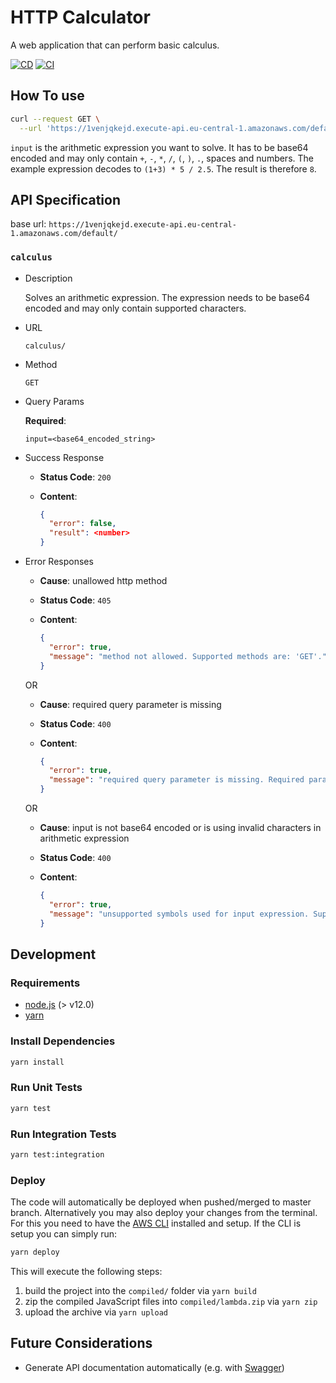 # HTTP Calculator

A web application that can perform basic calculus.

[![CD](https://github.com/Treborium/lambda-calculator/actions/workflows/cd.yml/badge.svg)](https://github.com/Treborium/lambda-calculator/actions/workflows/cd.yml)
[![CI](https://github.com/Treborium/lambda-calculator/actions/workflows/ci.yml/badge.svg)](https://github.com/Treborium/lambda-calculator/actions/workflows/ci.yml)

## How To use

```sh
curl --request GET \
  --url 'https://1venjqkejd.execute-api.eu-central-1.amazonaws.com/default/calculus?input=KDErMykgKiA1IC8gMi41'
```

`input` is the arithmetic expression you want to solve. It has to be base64 encoded and may only contain `+`, `-`, `*`, `/`, `(`, `)`, `.`, spaces and numbers. The example expression decodes to `(1+3) * 5 / 2.5`. The result is therefore `8`.

## API Specification

base url: `https://1venjqkejd.execute-api.eu-central-1.amazonaws.com/default/`

### `calculus`

- Description

  Solves an arithmetic expression. The expression needs to be base64 encoded and may only contain supported characters.

- URL

  `calculus/`

- Method

  `GET`

- Query Params

  **Required**:

  `input=<base64_encoded_string>`

- Success Response

  - **Status Code**: `200`
  - **Content**:

    ```json
    {
      "error": false,
      "result": <number>
    }
    ```

- Error Responses
  - **Cause**: unallowed http method
  - **Status Code**: `405`
  - **Content**:

    ```json
    {
      "error": true,
      "message": "method not allowed. Supported methods are: 'GET'."
    }
    ```

  OR

  - **Cause**: required query parameter is missing
  - **Status Code**: `400`
  - **Content**:

    ```json
    {
      "error": true,
      "message": "required query parameter is missing. Required parameters are: 'input'."
    }
    ```

  OR

  - **Cause**: input is not base64 encoded or is using invalid characters in arithmetic expression
  - **Status Code**: `400`
  - **Content**:

    ```json
    {
      "error": true,
      "message": "unsupported symbols used for input expression. Supported symbols are: '+', '-', '*', '/', '(', ')', ' ', '.' and any digits from 0 to 9."
    }
    ```

## Development

### Requirements

- [node.js](https://nodejs.dev/download/) (> v12.0)
- [yarn](https://yarnpkg.com/getting-started/install)

### Install Dependencies

```sh
yarn install
```

### Run Unit Tests

```sh
yarn test
```

### Run Integration Tests

```sh
yarn test:integration
```

### Deploy

The code will automatically be deployed when pushed/merged to master branch.
Alternatively you may also deploy your changes from the terminal.
For this you need to have the [AWS CLI](https://aws.amazon.com/de/cli/) installed and setup.
If the CLI is setup you can simply run:

```sh
yarn deploy
```

This will execute the following steps:

1. build the project into the `compiled/` folder via `yarn build`
2. zip the compiled JavaScript files into `compiled/lambda.zip` via `yarn zip`
3. upload the archive via `yarn upload`

## Future Considerations

- Generate API documentation automatically (e.g. with [Swagger](https://swagger.io/solutions/api-documentation/))
